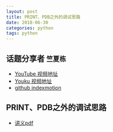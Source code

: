 ```yaml
---
layout: post
title: PRINT、PDB之外的调试思路
date: 2018-06-30
categories: python
tags: python
---
```


## 话题分享者 `竺夏栋`

- [YouTube 视频地址](https://www.youtube.com/watch?v=nbWuX9jkMX0)
- [Youku 视频地址](https://v.youku.com/v_show/id_XMzcxMzc1NDk2NA==.html)
- [github indexmotion](https://github.com/indexmotion)

## PRINT、PDB之外的调试思路
- [讲义pdf](https://github.com/HZPUG/HZPUG.github.io/blob/master/docs/lectures/2018-06-30/PRINT、PDB之外的调试思路.pdf)
